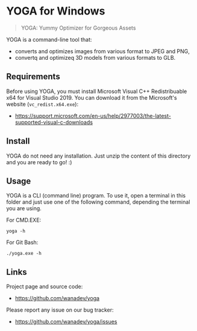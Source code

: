 # YOGA for Windows

> YOGA: Yummy Optimizer for Gorgeous Assets

YOGA is a command-line tool that:

* converts and optimizes images from various format to JPEG and PNG,
* convertq and optimizeq 3D models from various formats to GLB.


## Requirements

Before using YOGA, you must install Microsoft Visual C++ Redistribuable x64 for
Visual Studio 2019. You can download it from the Microsoft's website
(`vc_redist.x64.exe`):

* https://support.microsoft.com/en-us/help/2977003/the-latest-supported-visual-c-downloads


## Install

YOGA do not need any installation. Just unzip the content of this directory and
you are ready to go! :)


## Usage

YOGA is a CLI (command line) program. To use it, open a terminal in this folder
and just use one of the following command, depending the terminal you are using.

For CMD.EXE:

    yoga -h

For Git Bash:

    ./yoga.exe -h


## Links

Project page and source code:

* https://github.com/wanadev/yoga

Please report any issue on our bug tracker:

* https://github.com/wanadev/yoga/issues
